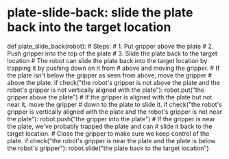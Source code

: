 # plate-slide-back: slide the plate back into the target location
def plate_slide_back(robot):
    # Steps:
    #  1. Put gripper above the plate
    #  2. Push gripper into the top of the plate
    #  3. Slide the plate back to the target location
    # The robot can slide the plate back into the target location by trapping it by pushing down on it from
    # above and moving the gripper.
    # If the plate isn't below the gripper as seen from above, move the gripper
    # above the plate.
    if check("the robot's gripper is not above the plate and the robot's gripper is not vertically aligned with the plate"):
        robot.put("the gripper above the plate")
    # If the gripper is aligned with the plate but not near it, move the gripper
    # down to the plate to slide it.
    if check("the robot's gripper is vertically aligned with the plate and the robot's gripper is not near the plate"):
        robot.push("the gripper into the plate")
    # If the gripper is near the plate, we've probably trapped the plate and can
    # slide it back to the target location.
    # Close the gripper to make sure we keep control of the plate.
    if check("the robot's gripper is near the plate and the plate is below the robot's gripper"):
        robot.slide("the plate back to the target location")